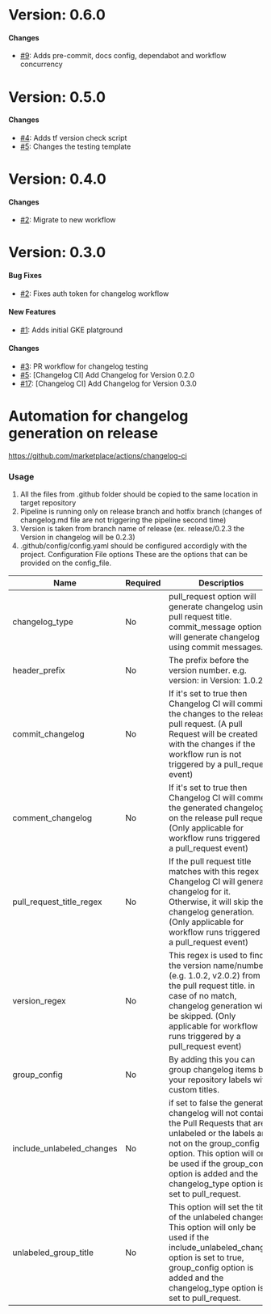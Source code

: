 # Version: 0.6.0


#### Changes

* [#9](https://github.com/jivygroup/om2-terraform-template/pull/9): Adds pre-commit, docs config, dependabot and workflow concurrency


# Version: 0.5.0


#### Changes

* [#4](https://github.com/jivygroup/om2-terraform-template/pull/4): Adds tf version check script
* [#5](https://github.com/jivygroup/om2-terraform-template/pull/5): Changes the testing template


# Version: 0.4.0


#### Changes

* [#2](https://github.com/jivygroup/om2-terraform-template/pull/2): Migrate to new workflow


# Version: 0.3.0

#### Bug Fixes

- [#2](https://github.com/jivygroup/om2-terraform-gke/pull/2): Fixes auth token for changelog workflow

#### New Features

- [#1](https://github.com/jivygroup/om2-terraform-gke/pull/1): Adds initial GKE platground

#### Changes

- [#3](https://github.com/jivygroup/om2-terraform-gke/pull/3): PR workflow for changelog testing
- [#5](https://github.com/jivygroup/om2-terraform-gke/pull/5): [Changelog CI] Add Changelog for Version 0.2.0
- [#17](https://github.com/jivygroup/om2-terraform-gke/pull/17): [Changelog CI] Add Changelog for Version 0.3.0

# Automation for changelog generation on release

https://github.com/marketplace/actions/changelog-ci

### Usage

1. All the files from .github folder should be copied to the same location in target repository
2. Pipeline is running only on release branch and hotfix branch (changes of changelog.md file are not triggering the pipeline second time)
3. Version is taken from branch name of release (ex. release/0.2.3 the Version in changelog will be 0.2.3)
4. .github/config/config.yaml should be configured accordigly with the project.
   Configuration File options
   These are the options that can be provided on the config_file.

| Name                      | Required | Descriptios                                                                                                                                                                                                                                                             | Default       | Options                        |
| ------------------------- | -------- | ----------------------------------------------------------------------------------------------------------------------------------------------------------------------------------------------------------------------------------------------------------------------- | ------------- | ------------------------------ |
| changelog_type            | No       | pull_request option will generate changelog using pull request title. commit_message option will generate changelog using commit messages.                                                                                                                              | pull_request  | pull_request or commit_message |
| header_prefix             | No       | The prefix before the version number. e.g. version: in Version: 1.0.2                                                                                                                                                                                                   | Version:      |                                |
| commit_changelog          | No       | If it's set to true then Changelog CI will commit the changes to the release pull request. (A pull Request will be created with the changes if the workflow run is not triggered by a pull_request event)                                                               | true          | true or false                  |
| comment_changelog         | No       | If it's set to true then Changelog CI will comment the generated changelog on the release pull request. (Only applicable for workflow runs triggered by a pull_request event)                                                                                           | false         | true or false                  |
| pull_request_title_regex  | No       | If the pull request title matches with this regex Changelog CI will generate changelog for it. Otherwise, it will skip the changelog generation. (Only applicable for workflow runs triggered by a pull_request event)                                                  | ^(?i:release) |                                |
| version_regex             | No       | This regex is used to find the version name/number (e.g. 1.0.2, v2.0.2) from the pull request title. in case of no match, changelog generation will be skipped. (Only applicable for workflow runs triggered by a pull_request event)                                   | SemVer        |                                |
| group_config              | No       | By adding this you can group changelog items by your repository labels with custom titles.                                                                                                                                                                              | null          |                                |
| include_unlabeled_changes | No       | if set to false the generated changelog will not contain the Pull Requests that are unlabeled or the labels are not on the group_config option. This option will only be used if the group_config option is added and the changelog_type option is set to pull_request. | true          | true or false                  |
| unlabeled_group_title     | No       | This option will set the title of the unlabeled changes. This option will only be used if the include_unlabeled_changes option is set to true, group_config option is added and the changelog_type option is set to pull_request.                                       | Other Changes |                                |
